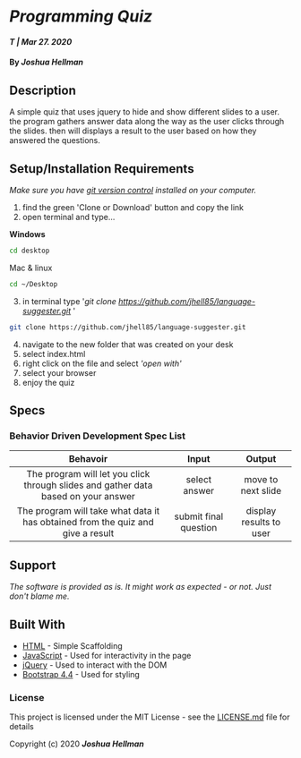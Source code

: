 # _Programming Quiz_

#### _T | Mar 27. 2020_

#### By _**Joshua Hellman**_


## Description

A simple quiz that uses jquery to hide and show different slides to a user. the program gathers answer data along the way as the user clicks through the slides. then will displays a result to the user based on how they answered the questions.

## Setup/Installation Requirements

_Make sure you have [git version control](https://git-scm.com/downloads) installed on your computer._

1. find the green 'Clone or Download' button and copy the link
2. open terminal and type...

**Windows**
```sh 
cd desktop
```

 Mac & linux 
 ```sh
 cd ~/Desktop
 ```

 3. in terminal type '_git clone https://github.com/jhell85/language-suggester.git_ '

```sh
git clone https://github.com/jhell85/language-suggester.git
```

4. navigate to the new folder that was created on your desk
5. select index.html
6. right click on the file and select _'open with'_
7. select your browser
8. enjoy the quiz


## Specs
### Behavior Driven Development Spec List

Behavoir | Input | Output
:---------:|:------:|:------:
The program will let you click through slides and gather data based on your answer | select answer | move to next slide
The program will take what data it has obtained from the quiz and give a result | submit final question | display results to user

## Support 

_The software is provided as is. It might work as expected - or not. Just don't blame me._


## Built With

* [HTML](https://developer.mozilla.org/en-US/docs/Web/HTML) - Simple Scaffolding
* [JavaScript](https://developer.mozilla.org/en-US/docs/Web/JavaScript) - Used for interactivity in the page
* [jQuery](https://jquery.com/) - Used to interact with the DOM
* [Bootstrap 4.4](https://getbootstrap.com/) - Used for styling


### License

This project is licensed under the MIT License - see the [LICENSE.md](LICENSE.md) file for details

Copyright (c) 2020 **_Joshua Hellman_**

